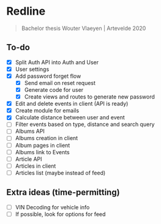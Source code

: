 # Redline
> Bachelor thesis Wouter Vlaeyen | Artevelde 2020

## To-do

- [x] Split Auth API into Auth and User
- [x] User settings
- [x] Add password forget flow
  - [x] Send email on reset request
  - [x] Generate code for user
  - [x] Create views and routes to generate new password
- [x] Edit and delete events in client (API is ready)
- [x] Create module for emails
- [x] Calculate distance between user and event
- [ ] Filter events based on type, distance and search query
- [ ] Albums API
- [ ] Albums creation in client
- [ ] Album pages in client
- [ ] Albums link to Events
- [ ] Article API
- [ ] Articles in client
- [ ] Articles list (maybe instead of feed) 

## Extra ideas (time-permitting)
- [ ] VIN Decoding for vehicle info
- [ ] If possible, look for options for feed